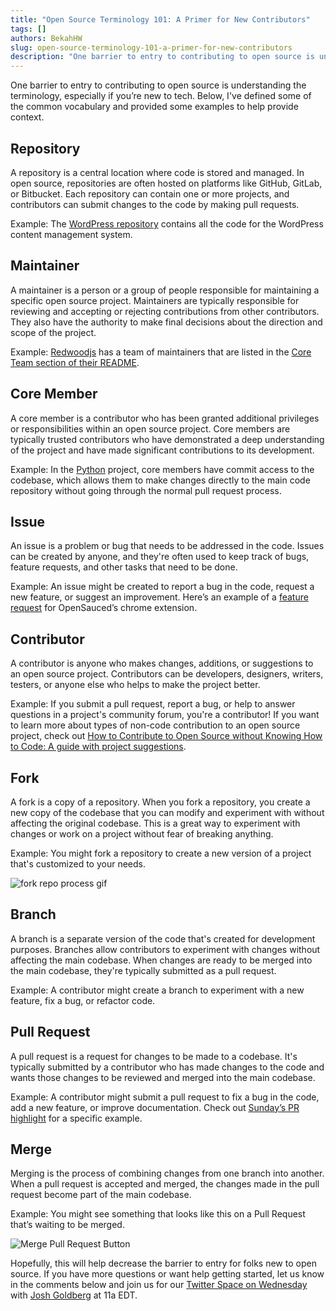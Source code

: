 ```yaml
---
title: "Open Source Terminology 101: A Primer for New Contributors"
tags: []
authors: BekahHW
slug: open-source-terminology-101-a-primer-for-new-contributors
description: "One barrier to entry to contributing to open source is understanding the terminology."
---
```


One barrier to entry to contributing to open source is understanding the terminology, especially if you’re new to tech. Below, I've defined some of the common vocabulary and provided some examples to help provide context.

<!-- truncate -->

## Repository

A repository is a central location where code is stored and managed. In open source, repositories are often hosted on platforms like GitHub, GitLab, or Bitbucket. Each repository can contain one or more projects, and contributors can submit changes to the code by making pull requests.

Example: The [WordPress repository](https://github.com/WordPress/WordPress) contains all the code for the WordPress content management system.

## Maintainer

A maintainer is a person or a group of people responsible for maintaining a specific open source project. Maintainers are typically responsible for reviewing and accepting or rejecting contributions from other contributors. They also have the authority to make final decisions about the direction and scope of the project.

Example:  [Redwoodjs](https://insights.opensauced.pizza/hot/repositories/filter/redwoodjs/redwood) has a team of maintainers that are listed in the [Core Team section of their README](https://github.com/redwoodjs/redwood#core-team).

## Core Member

A core member is a contributor who has been granted additional privileges or responsibilities within an open source project. Core members are typically trusted contributors who have demonstrated a deep understanding of the project and have made significant contributions to its development.

Example: In the [Python](https://github.com/python/cpython) project, core members have commit access to the codebase, which allows them to make changes directly to the main code repository without going through the normal pull request process.

## Issue

An issue is a problem or bug that needs to be addressed in the code. Issues can be created by anyone, and they're often used to keep track of bugs, feature requests, and other tasks that need to be done.

Example: An issue might be created to report a bug in the code, request a new feature, or suggest an improvement. Here’s an example of a [feature request](https://github.com/open-sauced/browser-extensions/issues/58) for OpenSauced’s chrome extension.

## Contributor

A contributor is anyone who makes changes, additions, or suggestions to an open source project. Contributors can be developers, designers, writers, testers, or anyone else who helps to make the project better.

Example: If you submit a pull request, report a bug, or help to answer questions in a project's community forum, you're a contributor! If you want to learn more about types of non-code contribution to an open source project, check out [How to Contribute to Open Source without Knowing How to Code: A guide with project suggestions](https://dev.to/opensauced/how-to-contribute-to-open-source-without-knowing-how-to-code-a-guide-with-project-suggestions-59e5).

## Fork

A fork is a copy of a repository. When you fork a repository, you create a new copy of the codebase that you can modify and experiment with without affecting the original codebase. This is a great way to experiment with changes or work on a project without fear of breaking anything.

Example: You might fork a repository to create a new version of a project that's customized to your needs.

![fork repo process gif](https://dev-to-uploads.s3.amazonaws.com/uploads/articles/92lh02osb98ihj0tnw9j.gif)

## Branch

A branch is a separate version of the code that's created for development purposes. Branches allow contributors to experiment with changes without affecting the main codebase. When changes are ready to be merged into the main codebase, they're typically submitted as a pull request.

Example: A contributor might create a branch to experiment with a new feature, fix a bug, or refactor code.

## Pull Request

A pull request is a request for changes to be made to a codebase. It's typically submitted by a contributor who has made changes to the code and wants those changes to be reviewed and merged into the main codebase.

Example: A contributor might submit a pull request to fix a bug in the code, add a new feature, or improve documentation. Check out [Sunday’s PR highlight](https://insights.opensauced.pizza/feed/114) for a specific example.

## Merge

Merging is the process of combining changes from one branch into another. When a pull request is accepted and merged, the changes made in the pull request become part of the main codebase.

Example: You might see something that looks like this on a Pull Request that’s waiting to be merged.

![Merge Pull Request Button](https://dev-to-uploads.s3.amazonaws.com/uploads/articles/zreesiyxn9n9vydc4krw.png)

Hopefully, this will help decrease the barrier to entry for folks new to open source. If you have more questions or want help getting started, let us know in the comments below and join us for our [Twitter Space on Wednesday](https://twitter.com/i/spaces/1MnxnpZNrvmGO) with [Josh Goldberg](https://twitter.com/JoshuaKGoldberg) at 11a EDT.
